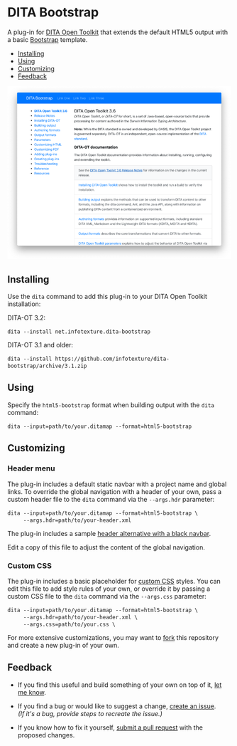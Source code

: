 # DITA Bootstrap

A plug-in for [DITA Open Toolkit][1] that extends the default HTML5 output with a basic [Bootstrap][2] template.

<!-- MarkdownTOC levels="1,2" -->

- [Installing](#installing)
- [Using](#using)
- [Customizing](#customizing)
- [Feedback](#feedback)

<!-- /MarkdownTOC -->

![Sample DITA Bootstrap output](images/dita-bootstrap-default-screenshot.png)

## Installing

Use the `dita` command to add this plug-in to your DITA Open Toolkit installation:

DITA-OT 3.2:

    dita --install net.infotexture.dita-bootstrap

DITA-OT 3.1 and older:

    dita --install https://github.com/infotexture/dita-bootstrap/archive/3.1.zip

## Using

Specify the `html5-bootstrap` format when building output with the `dita` command:

    dita --input=path/to/your.ditamap --format=html5-bootstrap

## Customizing

### Header menu

The plug-in includes a default static navbar with a project name and global links. To override the global navigation with a header of your own, pass a custom header file to the `dita` command via the `--args.hdr` parameter:

    dita --input=path/to/your.ditamap --format=html5-bootstrap \
         --args.hdr=path/to/your-header.xml

The plug-in includes a sample [header alternative with a black navbar][3].

Edit a copy of this file to adjust the content of the global navigation.

### Custom CSS

The plug-in includes a basic placeholder for [custom CSS][4] styles. You can edit this file to add style rules of your own, or override it by passing a custom CSS file to the `dita` command via the `--args.css` parameter:

    dita --input=path/to/your.ditamap --format=html5-bootstrap \
         --args.hdr=path/to/your-header.xml \
         --args.css=path/to/your.css \

For more extensive customizations, you may want to [fork][5] this repository and create a new plug-in of your own.

## Feedback

- If you find this useful and build something of your own on top of it, [let me know][6].

- If you find a bug or would like to suggest a change, [create an issue][7].  
  _(If it's a bug, provide steps to recreate the issue.)_

- If you know how to fix it yourself, [submit a pull request][8] with the proposed changes.

[1]: http://www.dita-ot.org
[2]: https://getbootstrap.com/docs/3.4
[3]: https://github.com/infotexture/dita-bootstrap/blob/3.1/includes/bs-navbar-inverse.hdr.xml
[4]: https://github.com/infotexture/dita-bootstrap/blob/3.1/css/custom.css
[5]: https://help.github.com/articles/fork-a-repo/
[6]: https://twitter.com/infotexture
[7]: https://github.com/infotexture/dita-bootstrap/issues/new
[8]: https://help.github.com/articles/using-pull-requests/
